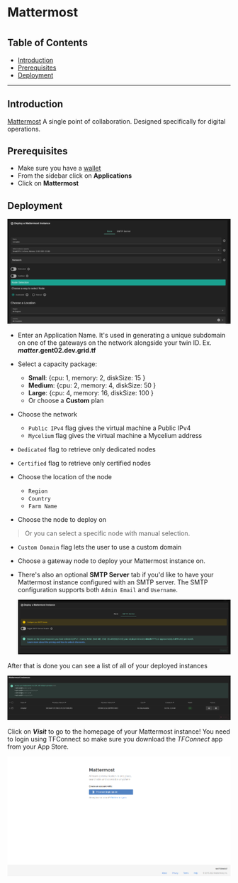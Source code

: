 <h1> Mattermost <h1>

<h2>Table of Contents</h2>

- [Introduction](#introduction)
- [Prerequisites](#prerequisites)
- [Deployment](#deployment)

***

## Introduction

[Mattermost](https://mattermost.com/) A single point of collaboration. Designed specifically for digital operations.

## Prerequisites

- Make sure you have a [wallet](../wallet_connector.md)
- From the sidebar click on **Applications**
- Click on **Mattermost**

## Deployment

![ ](./img/solutions_mattermost.png)

- Enter an Application Name. It's used in generating a unique subdomain on one of the gateways on the network alongside your twin ID. Ex. ***matter*.gent02.dev.grid.tf**

- Select a capacity package:
    - **Small**: {cpu: 1, memory: 2, diskSize: 15 }
    - **Medium**: {cpu: 2, memory: 4, diskSize: 50 }
    - **Large**: {cpu: 4, memory: 16, diskSize: 100 }
    - Or choose a **Custom** plan
- Choose the network
   - `Public IPv4` flag gives the virtual machine a Public IPv4
   - `Mycelium` flag gives the virtual machine a Mycelium address
- `Dedicated` flag to retrieve only dedicated nodes 
- `Certified` flag to retrieve only certified nodes 
- Choose the location of the node
   - `Region`
   - `Country`
   - `Farm Name`

- Choose the node to deploy on
> Or you can select a specific node with manual selection.
- `Custom Domain` flag lets the user to use a custom domain
- Choose a gateway node to deploy your Mattermost instance on.


- There's also an optional **SMTP Server** tab if you'd like to have your Mattermost instance configured with an SMTP server. The SMTP configuration supports both `Admin Email` and `Username`.

   ![ ](./img/mattermost3.png)

After that is done you can see a list of all of your deployed instances

![ ](./img/mattermost4.png)

Click on ***Visit*** to go to the homepage of your Mattermost instance! You need to login using TFConnect so make sure you download the *TFConnect* app from your App Store.

![ ](./img/mattermost5.png)
